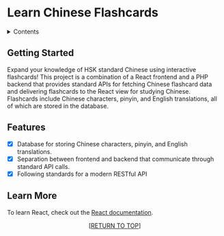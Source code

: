 <a name="readme-top"></a>

# Learn Chinese Flashcards


<details>
    <summary>Contents</summary>
    <ol>
        <li>
            <a href="#getting-started">Getting Started</a>
        </li>
        <li>
            <a href="#features">Features</a>
        </li>
        <li>
            <a href="#learn-more">Learn More</a>
        </li>
    </ol>
</details>

## Getting Started

Expand your knowledge of HSK standard Chinese using interactive flashcards! This project is a combination of a React frontend and a PHP backend that provides standard APIs for fetching Chinese flashcard data and delivering flashcards to the React view for studying Chinese. Flashcards include Chinese characters, pinyin, and English translations, all of which are stored in the database.

## Features

- [x] Database for storing Chinese characters, pinyin, and English translations.
- [x] Separation between frontend and backend that communicate through standard API calls.
- [x] Following standards for a modern RESTful API

## Learn More

To learn React, check out the [React documentation](https://reactjs.org/).

<p align="center">[<a href="#readme-top">RETURN TO TOP</a>]</p>
